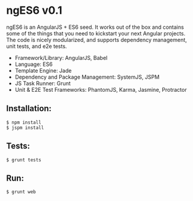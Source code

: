 ngES6 v0.1
====================

ngES6 is an AngularJS + ES6 seed. It works out of the box and contains some of the things that you need to kickstart your next Angular projects. The code is nicely modularized, and supports dependency management, unit tests, and e2e tests.

+ Framework/Library: AngularJS, Babel
+ Language: ES6
+ Template Engine: Jade
+ Dependency and Package Management: SystemJS, JSPM
+ JS Task Runner: Grunt
+ Unit & E2E Test Frameworks: PhantomJS, Karma, Jasmine, Protractor


Installation:
-----------------

<code>$ npm install</code><br>
<code>$ jspm install</code>


Tests:
-----------------

<code>$ grunt tests</code>


Run:
-----------------

<code>$ grunt web</code>
